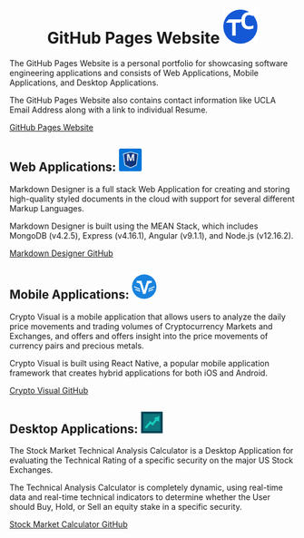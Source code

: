 # <center>__GitHub Pages Website__ <img src="img/Readme/GitHubPages.svg" width="60" height="60"></center>
<p>
  The GitHub Pages Website is a personal portfolio for showcasing software engineering applications and consists of Web Applications, Mobile Applications, and Desktop Applications.
</p>
<p>
  The GitHub Pages Website also contains contact information like UCLA Email Address along with a link to individual Resume.
</p>

<p>
  <a href="https://traviscampos.github.io/">GitHub Pages Website</a>
</p>

## __Web Applications__: <img src="img/Readme/Markdown.svg" width="40" height="40">
<p>
Markdown Designer is a full stack Web Application for creating and storing high-quality styled documents in the cloud with support for several different Markup Languages.
</p>
<p>
Markdown Designer is built using the MEAN Stack, which includes MongoDB (v4.2.5), Express (v4.16.1), Angular (v9.1.1), and Node.js (v12.16.2).
</p>

<a href="https://github.com/TravisCampos/Markdown-Designer">Markdown Designer GitHub</a>

## __Mobile Applications__: <img src="img/Readme/Crypto.svg" width="43" height="43">
<p>
Crypto Visual is a mobile application that allows users to analyze the daily price movements and trading volumes of Cryptocurrency Markets and Exchanges, and offers and offers insight into the price movements of currency pairs and precious metals.
</p>

<p>
Crypto Visual is built using React Native, a popular mobile application framework that creates hybrid applications for both iOS and Android.
</p>

<a href="https://github.com/TravisCampos/Crypto-Visual">Crypto Visual GitHub</a>

## __Desktop Applications__: <img src="img/Readme/Stock.svg" width="38" height="38">
<p>
  The Stock Market Technical Analysis Calculator is a Desktop Application for evaluating the Technical Rating of a specific security on the major US Stock Exchanges.
</p>
<p>
  The Technical Analysis Calculator is completely dynamic, using real-time data and real-time technical indicators to determine whether the User should Buy, Hold, or Sell an equity stake in a specific security. 
</p>

<a href="https://github.com/TravisCampos/Stock-Market-Calculator">Stock Market Calculator GitHub</a>
